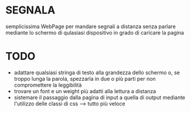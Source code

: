 # SEGNALA
semplicissima WebPage per mandare segnali a distanza senza parlare mediante lo schermo di qulasiasi dispositivo in grado di caricare la pagina

# TODO
- adattare qualsiasi stringa di testo alla grandezza dello schermo o, se troppo lunga la parola, spezzarla in due o più parti per non compromettere la leggibilità
- trovare un font e un weight più adatti alla lettura a distanza
- sistemare il passaggio dalla pagina di input a quella di output mediante l'utilizzo delle classi di css --> tutto più veloce
